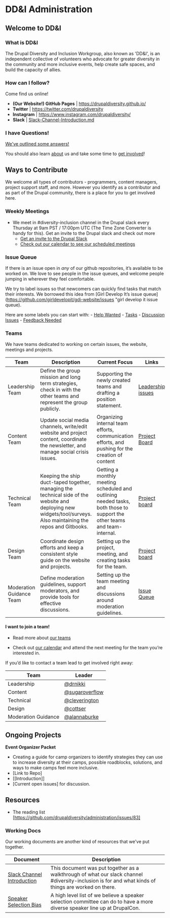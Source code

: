 # DD&I Administration

## Welcome to DD&I

### What is DD&I

The Drupal Diversity and Inclusion Workgroup, also known as 'DD&I', is an independent collective of volunteers who advocate for greater diversity in the community and more inclusive events, help create safe spaces, and build the capacity of allies.

### How can I follow?

Come find us online!

* **(Our Website!) GitHub Pages** | https://drupaldiversity.github.io/
* **Twitter** | https://twitter.com/drupaldiversity
* **Instagram** | https://www.instagram.com/drupaldiversity/
* **Slack** | [Slack-Channel-Introduction.md](https://github.com/drupaldiversity/administration/blob/master/working-docs/slack-channel-introduction.md "Slack-Channel-Introduction.md")

### I have Questions!

[We've outlined some answers!](https://drupaldiversity.github.io/faq/ "We've outlined some answers | Visit our FAQ page!")

You should also learn [about](https://drupaldiversity.github.io/about/ "about") us and take some time to [get involved](https://drupaldiversity.github.io/get-involved/ "get involved")!

## Ways to Contribute
We welcome all types of contributors - programmers, content managers, project support staff, and more. However you identify as a contributor and as part of the Drupal community, there is a place for you to get involved here.

### Weekly Meetings
- We meet in #diversity-inclusion channel in the Drupal slack every Thursday at 9am PST / 17:00pm UTC (The Time Zone Converter is handy for this). Get an invite to the Drupal slack and check out more 
    - [Get an invite to the Drupal Slack](http://drupalslack.herokuapp.com/ "invite to drupal slack")
    - [Check out our calendar to see our scheduled meetings](https://calendar.google.com/calendar/embed?src=c0ovgjsi6p70huaunbe2a3mpj8%40group.calendar.google.com&ctz=America/Los_Angeles "ddi html calendar")

### Issue Queue
If there is an issue open in _any_ of our github repositories, it’s available to be worked on. We love to see people in the issue queues, and welcome people jumping in wherever they feel comfortable. 

We try to label issues so that newcomers can quickly find tasks that match their interests. We borrowed this idea from [Girl Develop It’s issue queue](https://github.com/girldevelopit/gdi-website/issues "girl develop it issue queue).

Here are some labels you can start with:
    - [Help Wanted](http://bit.ly/ddi-issues-help-wanted "Help Wanted Issues")
    - [Tasks](http://bit.ly/ddi-issues-task "Task Issues")
    - [Discussion Issues](http://bit.ly/ddi-issues-discussion "Discussion Issues")
    - [Feedback Needed](http://bit.ly/ddi-issues-needs-feedback "Feedback Needed")

### Teams
We have teams dedicated to working on certain issues, the website, meetings and projects.

| Team        | Description    | Current Focus | Links      
|-------------|----------------|---------------| ---------------
| Leadership Team | Define the group mission and long term strategies, check in with the other teams and represent the group publicly. | Supporting the newly created teams and drafting a position statement. | [Leadership issues](http://bit.ly/ddi-issues-leadership "leadership team issues")
| Content Team |  Update social media channels, write/edit website and project content, coordinate the newsletter, and manage social crisis issues.| Organizing internal team efforts, communication efforts, and pushing for the creation of content | [Project Board](http://bit.ly/ddi-content-project-board "content team project board")
| Technical Team | Keeping the ship duct-taped together, managing the technical side of the website and deploying new widgets/tool/surveys. Also maintaining the repos and Gitbooks.| Getting a monthly meeting scheduled and outlining needed tasks, both those to support the other teams and team-internal. | [Project board](http://bit.ly/ddi-tech-project-board "tech team project board")
| Design Team | Coordinate design efforts and keep a consistent style guide on the website and projects.| Setting up the project, meeting, and creating tasks for the team.| [Project board](http://bit.ly/ddi-design-project-board "design team project board")
| Moderation Guidance Team | Define moderation guidelines, support moderators, and provide tools for effective discussions.| Setting up the team meeting and discussions around moderation guidelines. | [Issue Queue](https://github.com/drupaldiversity/moderation-guidance/issues)

#### I want to join a team!
- Read more about [our teams](https://drupaldiversity.github.io/2017/05/11/teams.html "about the ddi teams")

- Check out [our calendar](https://calendar.google.com/calendar/embed?src=c0ovgjsi6p70huaunbe2a3mpj8%40group.calendar.google.com&ctz=America/Los_Angeles "ddi html calendar") and attend the next meeting for the team you’re interested in. 

If you’d like to contact a team lead to get involved right away: 

| Team        | Leader    
|-------------|----------------
| Leadership  | [@drnikki](https://github.com/drnikki "drnikki on github")
| Content | [@sugaroverflow](https://github.com/sugaroverflow "sugaroverflow on github")
| Technical | [@cleverington](https://github.com/cleverington "cleverington on github" )
| Design | [@cottser](https://github.com/cottser "cottser on github")
| Moderation Guidance | [@alannaburke](https://github.com/alannaburke "alannaburke on github")

																																									   
## Ongoing Projects

**Event Organizer Packet**
- Creating a guide for camp organizers to identify strategies they can use to increase diversity at their camps, possible roadblocks, solutions, and ways to make camps feel more inclusive. 
- [Link to Repo]
- [[Introduction]]
- [Current open issues] for discussion. 

## Resources
- The reading list [https://github.com/drupaldiversity/administration/issues/83] 

### Working Docs
Our working documents are another kind of resources that we've put together. 

| Document | Description
|---------------|---------------
|[Slack Channel Introduction](https://github.com/drupaldiversity/administration/blob/master/working-docs/slack-channel-introduction.md "slack channel introduction") | This document was put together as a walkthrough of what our slack channel #diversity-inclusion is for and what kinds of things are worked on there.
|[Speaker Selection Bias ](https://github.com/drupaldiversity/administration/blob/master/working-docs/speaker-selection-bias.md "speaker selection bias document") | A high level list of we believe a speaker selection committee can do to have a more diverse speaker line up at DrupalCon.
